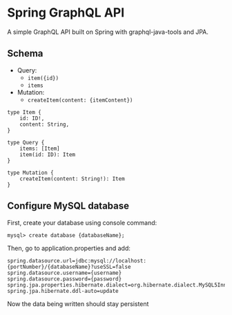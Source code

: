 # Spring GraphQL API

A simple GraphQL API built on Spring with graphql-java-tools and JPA.

## Schema

- Query:
  - `item({id})`
  - `items`
- Mutation:
  - `createItem(content: {itemContent})`

```
type Item {
    id: ID!,
    content: String,
}

type Query {
    items: [Item]
    item(id: ID): Item
}

type Mutation {
    createItem(content: String!): Item
}
```

## Configure MySQL database

First, create your database using console command:
```
mysql> create database {databaseName};
```

Then, go to application.properties and add:

```
spring.datasource.url=jdbc:mysql://localhost:{portNumber}/{databaseName}?useSSL=false
spring.datasource.username={username}
spring.datasource.password={password}
spring.jpa.properties.hibernate.dialect=org.hibernate.dialect.MySQL5InnoDBDialect
spring.jpa.hibernate.ddl-auto=update
```

Now the data being written should stay persistent 